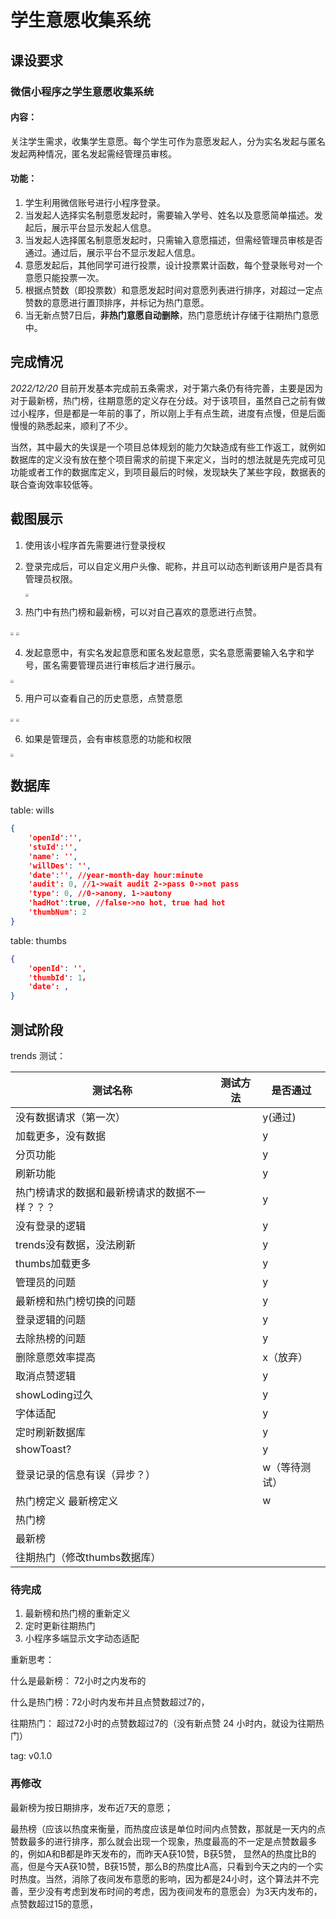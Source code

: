 # 学生意愿收集系统

## 课设要求

### 微信小程序之学生意愿收集系统

#### **内容：**

关注学生需求，收集学生意愿。每个学生可作为意愿发起人，分为实名发起与匿名发起两种情况，匿名发起需经管理员审核。

#### **功能：**

1. 学生利用微信账号进行小程序登录。
2. 当发起人选择实名制意愿发起时，需要输入学号、姓名以及意愿简单描述。发起后，展示平台显示发起人信息。
3. 当发起人选择匿名制意愿发起时，只需输入意愿描述，但需经管理员审核是否通过。通过后，展示平台不显示发起人信息。
4. 意愿发起后，其他同学可进行投票，设计投票累计函数，每个登录账号对一个意愿只能投票一次。
5. 根据点赞数（即投票数）和意愿发起时间对意愿列表进行排序，对超过一定点赞数的意愿进行置顶排序，并标记为热门意愿。
6. 当无新点赞7日后，**非热门意愿自动删除**，热门意愿统计存储于往期热门意愿中。

## 完成情况

*2022/12/20* 目前开发基本完成前五条需求，对于第六条仍有待完善，主要是因为对于最新榜，热门榜，往期意愿的定义存在分歧。对于该项目，虽然自己之前有做过小程序，但是都是一年前的事了，所以刚上手有点生疏，进度有点慢，但是后面慢慢的熟悉起来，顺利了不少。

当然，其中最大的失误是一个项目总体规划的能力欠缺造成有些工作返工，就例如数据库的定义没有放在整个项目需求的前提下来定义，当时的想法就是先完成可见功能或者工作的数据库定义，到项目最后的时候，发现缺失了某些字段，数据表的联合查询效率较低等。

## 截图展示

1. 使用该小程序首先需要进行登录授权

2. 登录完成后，可以自定义用户头像、昵称，并且可以动态判断该用户是否具有管理员权限。

   <img src="README.assets/loge_in.PNG" style="zoom: 33%;" />

3. 热门中有热门榜和最新榜，可以对自己喜欢的意愿进行点赞。



<img src="README.assets/trends_hot.PNG" style="zoom: 33%;" />

<img src="README.assets/trends_new.PNG" style="zoom: 33%;" />

4. 发起意愿中，有实名发起意愿和匿名发起意愿，实名意愿需要输入名字和学号，匿名需要管理员进行审核后才进行展示。

<img src="README.assets/func.PNG" style="zoom: 33%;" />



5. 用户可以查看自己的历史意愿，点赞意愿



<img src="README.assets/me_his.PNG" style="zoom: 33%;" />

<img src="README.assets/me_thumbed.PNG" style="zoom: 33%;" />

6.  如果是管理员，会有审核意愿的功能和权限

<img src="README.assets/me_audit.PNG" style="zoom: 33%;" />

## 数据库

table: wills

```json
{
    'openId':'',
    'stuId':'',
    'name': '',
    'willDes': '',
    'date':'', //year-month-day hour:minute 
    'audit': 0, //1->wait audit 2->pass 0->not pass
    'type': 0, //0->anony, 1->autony
    'hadHot':true, //false->no hot, true had hot 
    'thumbNum': 2
}
```

table: thumbs

```json
{
    'openId': '',
    'thumbId': 1，
    'date': ,
}
```



## 测试阶段

trends 测试：

| 测试名称                                       | 测试方法 | 是否通过      |
| ---------------------------------------------- | -------- | ------------- |
| 没有数据请求（第一次）                         |          | y(通过)       |
| 加载更多，没有数据                             |          | y             |
| 分页功能                                       |          | y             |
| 刷新功能                                       |          | y             |
| 热门榜请求的数据和最新榜请求的数据不一样？？？ |          | y             |
| 没有登录的逻辑                                 |          | y             |
| trends没有数据，没法刷新                       |          | y             |
| thumbs加载更多                                 |          | y             |
| 管理员的问题                                   |          | y             |
| 最新榜和热门榜切换的问题                       |          | y             |
| 登录逻辑的问题                                 |          | y             |
| 去除热榜的问题                                 |          | y             |
| 删除意愿效率提高                               |          | x（放弃）     |
| 取消点赞逻辑                                   |          | y             |
| showLoding过久                                 |          | y             |
| 字体适配                                       |          | y             |
| 定时刷新数据库                                 |          | y             |
| showToast?                                     |          | y             |
| 登录记录的信息有误（异步？）                   |          | w（等待测试） |
| 热门榜定义 最新榜定义                          |          | w             |
| 热门榜                                         |          |               |
| 最新榜                                         |          |               |
| 往期热门（修改thumbs数据库）                   |          |               |

### 待完成

1. 最新榜和热门榜的重新定义
2. 定时更新往期热门
3. 小程序多端显示文字动态适配

重新思考：

什么是最新榜： 72小时之内发布的

什么是热门榜：72小时内发布并且点赞数超过7的， 

往期热门： 超过72小时的点赞数超过7的（没有新点赞 24 小时内，就设为往期热门）

tag: v0.1.0

### 再修改

最新榜为按日期排序，发布近7天的意愿；

最热榜（应该以热度来衡量，而热度应该是单位时间内点赞数，那就是一天内的点赞数最多的进行排序，那么就会出现一个现象，热度最高的不一定是点赞数最多的，例如A和B都是昨天发布的，而昨天A获10赞，B获5赞， 显然A的热度比B的高，但是今天A获10赞，B获15赞，那么B的热度比A高，只看到今天之内的一个实时热度。当然，消除了夜间发布意愿的影响，因为都是24小时，这个算法并不完善，至少没有考虑到发布时间的考虑，因为夜间发布的意愿会）为3天内发布的，点赞数超过15的意愿，
